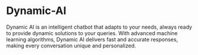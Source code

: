 # Dynamic-AI
Dynamic AI is an intelligent chatbot that adapts to your needs, always ready to provide dynamic solutions to your queries. With advanced machine learning algorithms, Dynamic AI delivers fast and accurate responses, making every conversation unique and personalized.

